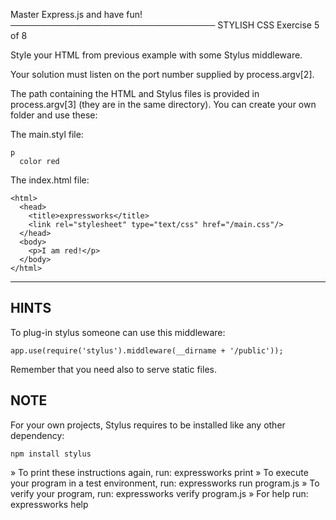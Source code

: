 Master Express.js and have fun!
─────────────────────────────────
 STYLISH CSS
 Exercise 5 of 8

Style your HTML from previous example with some Stylus middleware.

Your solution must listen on the port number supplied by process.argv[2].

The path containing the HTML and Stylus files is provided in process.argv[3]
(they are in the same directory). You can create your own folder and use these:

The main.styl file:

    p
      color red

The index.html file:

    <html>
      <head>
        <title>expressworks</title>
        <link rel="stylesheet" type="text/css" href="/main.css"/>
      </head>
      <body>
        <p>I am red!</p>
      </body>
    </html>

-------------------------------------------------------------------------------

## HINTS

To plug-in stylus someone can use this middleware:

    app.use(require('stylus').middleware(__dirname + '/public'));

Remember that you need also to serve static files.

## NOTE

For your own projects, Stylus requires to be installed like any other
dependency:

    npm install stylus


 » To print these instructions again, run: expressworks print
 » To execute your program in a test environment, run: expressworks run program.js
 » To verify your program, run: expressworks verify program.js
 » For help run: expressworks help
